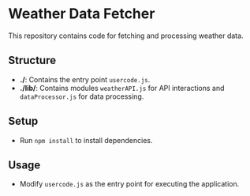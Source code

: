 # Weather Data Fetcher

This repository contains code for fetching and processing weather data.

## Structure

- **./**: Contains the entry point `usercode.js`.
- **./lib/**: Contains modules `weatherAPI.js` for API interactions and `dataProcessor.js` for data processing.

## Setup

- Run `npm install` to install dependencies.

## Usage

- Modify `usercode.js` as the entry point for executing the application.

